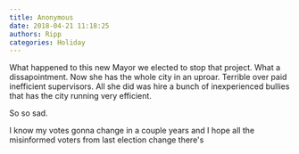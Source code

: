 ```yaml
---
title: Anonymous
date: 2018-04-21 11:18:25
authors: Ripp
categories: Holiday
---
```


 What happened to this new Mayor we elected to stop that project. What a dissapointment. Now she has the whole city in an uproar. Terrible over paid inefficient supervisors. All she did was hire a bunch of inexperienced bullies that has the city running very efficient.

So so sad.

I know my votes gonna change in a couple years and I hope all the misinformed voters from last election change there's